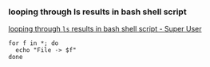 ### looping through ls results in bash shell script


[looping through `ls` results in bash shell script - Super User](https://superuser.com/questions/31464/looping-through-ls-results-in-bash-shell-script "looping through `ls` results in bash shell script - Super User")




```shell
for f in *; do
  echo "File -> $f"
done
```
